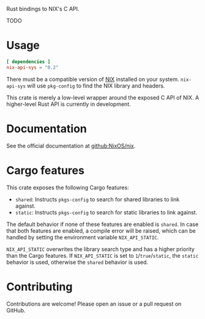 Rust bindings to NIX's C API.

TODO

# Usage
```toml
[ dependencies ]
nix-api-sys = "0.2"
```

There must be a compatible version of [NIX](https://github.com/NixOS/nix/) installed on your system.
`nix-api-sys` will use `pkg-config` to find the NIX library and headers.

This crate is merely a low-level wrapper around the exposed C API of NIX.
A higher-level Rust API is currently in development.

# Documentation
See the official documentation at [github:NixOS/nix](https://github.com/NixOS/nix/blob/master/src/external-api-docs/README.md).

# Cargo features
This crate exposes the following Cargo features:
- `shared`: Instructs `pkgs-config` to search for shared libraries to link against. 
- `static`: Instructs `pkgs-config` to search for static libraries to link against.

The default behavior if none of these features are enabled is `shared`.
In case that both features are enabled, a compile error will be raised,
which can be handled by setting the environment variable `NIX_API_STATIC`.

`NIX_API_STATIC` overwrites the library search type and has a higher priority than
the Cargo features.
If `NIX_API_STATIC` is set to `1`/`true`/`static`, the `static` behavior is used,
otherwise the `shared` behavior is used.

# Contributing
Contributions are welcome! Please open an issue or a pull request on GitHub.
